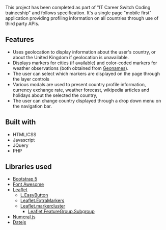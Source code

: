 This project has been completed as part of "IT Career Switch Coding traineeship" and follows specification. It's a single page "mobile first" application providing profiling information on all countries through use of third party APIs.
## Features
- Uses geolocation to display information about the user's country, or about the United Kingdom if geolocation is unavailable.
- Displays markers for cities (if available) and color-coded markers for weather observations (both obtained from [Geonames](http://www.geonames.org/export/web-services.html)). 
- The user can select which markers are displayed on the page through the layer controls
- Various modals are used to present country profile information, currency exchange rate, weather forecast, wikipedia articles and holidays about the selected the country, 
- The user can change country displayed through a drop down menu on the navigation bar.
## Built with
- HTML/CSS
- Javascript
- JQuery
- PHP 
## Libraries used
- [Bootstrap 5](https://getbootstrap.com/)
- [Font Awesome](https://fontawesome.com/)
- [Leaflet](https://leafletjs.com/)
  - [L.EasyButton](https://github.com/CliffCloud/Leaflet.EasyButton)
  - [Leaflet.ExtraMarkers](https://github.com/coryasilva/Leaflet.ExtraMarkers)
  - [Leaflet.markercluster](https://github.com/Leaflet/Leaflet.markercluster)
    - [Leaflet.FeatureGroup.Subgroup](https://github.com/ghybs/Leaflet.FeatureGroup.SubGroup)
- [Numeral.js](http://numeraljs.com/) 
- [Datejs](https://github.com/datejs/Datejs)

